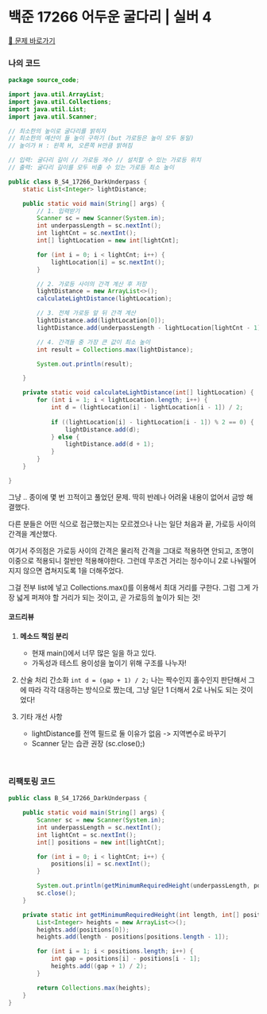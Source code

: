 # 백준 17266 어두운 굴다리 | 실버 4
[🐲 문제 바로가기](https://www.acmicpc.net/problem/17266)

### 나의 코드
```java
package source_code;

import java.util.ArrayList;
import java.util.Collections;
import java.util.List;
import java.util.Scanner;

// 최소한의 높이로 굴다리를 밝히자
// 최소한의 예산이 들 높이 구하기 (but 가로등은 높이 모두 동일)
// 높이가 H : 왼쪽 H, 오른쪽 H만큼 밝혀짐

// 입력: 굴다리 길이 // 가로등 개수 // 설치할 수 있는 가로등 위치
// 출력: 굴다리 길이를 모두 비출 수 있는 가로등 최소 높이

public class B_S4_17266_DarkUnderpass {
	static List<Integer> lightDistance;

	public static void main(String[] args) {
		// 1. 입력받기
		Scanner sc = new Scanner(System.in);
		int underpassLength = sc.nextInt();
		int lightCnt = sc.nextInt();
		int[] lightLocation = new int[lightCnt];

		for (int i = 0; i < lightCnt; i++) {
			lightLocation[i] = sc.nextInt();
		}

		// 2. 가로등 사이의 간격 계산 후 저장
		lightDistance = new ArrayList<>();
		calculateLightDistance(lightLocation);

		// 3. 전체 가로등 앞 뒤 간격 계산
		lightDistance.add(lightLocation[0]);
		lightDistance.add(underpassLength - lightLocation[lightCnt - 1]);

		// 4. 간격들 중 가장 큰 값이 최소 높이
		int result = Collections.max(lightDistance);

		System.out.println(result);

	}

	private static void calculateLightDistance(int[] lightLocation) {
		for (int i = 1; i < lightLocation.length; i++) {
			int d = (lightLocation[i] - lightLocation[i - 1]) / 2;
			
			if ((lightLocation[i] - lightLocation[i - 1]) % 2 == 0) {
				lightDistance.add(d);
			} else {
				lightDistance.add(d + 1);
			}
		}
	}

}

```

그냥 .. 종이에 몇 번 끄적이고 풀었던 문제.
딱히 반례나 어려울 내용이 없어서 금방 해결했다.

다른 분들은 어떤 식으로 접근했는지는 모르겠으나 나는 일단 처음과 끝, 가로등 사이의 간격을 계산했다.

여기서 주의점은 가로등 사이의 간격은 물리적 간격을 그대로 적용하면 안되고, 조명이 이중으로 적용되니 절반만 적용해야한다. 그런데 무조건 거리는 정수이니 2로 나눠떨어지지 않으면 겹쳐지도록 1을 더해주었다.

그걸 전부 list에 넣고 Collections.max()를 이용해서 최대 거리를 구한다. 그럼 그게 가장 넓게 퍼져야 할 거리가 되는 것이고, 곧 가로등의 높이가 되는 것!

#### 코드리뷰
1. **메소드 책임 분리**
	- 현재 main()에서 너무 많은 일을 하고 있다.
    - 가독성과 테스트 용이성을 높이기 위해 구조를 나누자!

2. 산술 처리 간소화
	`int d = (gap + 1) / 2;`
    나는 짝수인지 홀수인지 판단해서 그에 따라 각각 대응하는 방식으로 짰는데, 그냥 일단 1 더해서 2로 나눠도 되는 것이었다!

3. 기타 개선 사항
	- lightDistance를 전역 필드로 둘 이유가 없음 -> 지역변수로 바꾸기
    - Scanner 닫는 습관 권장 (sc.close();)
    
</br>

### 리팩토링 코드
```java
public class B_S4_17266_DarkUnderpass {

    public static void main(String[] args) {
        Scanner sc = new Scanner(System.in);
        int underpassLength = sc.nextInt();
        int lightCnt = sc.nextInt();
        int[] positions = new int[lightCnt];

        for (int i = 0; i < lightCnt; i++) {
            positions[i] = sc.nextInt();
        }

        System.out.println(getMinimumRequiredHeight(underpassLength, positions));
        sc.close();
    }

    private static int getMinimumRequiredHeight(int length, int[] positions) {
        List<Integer> heights = new ArrayList<>();
        heights.add(positions[0]);
        heights.add(length - positions[positions.length - 1]);

        for (int i = 1; i < positions.length; i++) {
            int gap = positions[i] - positions[i - 1];
            heights.add((gap + 1) / 2);
        }

        return Collections.max(heights);
    }
}

```